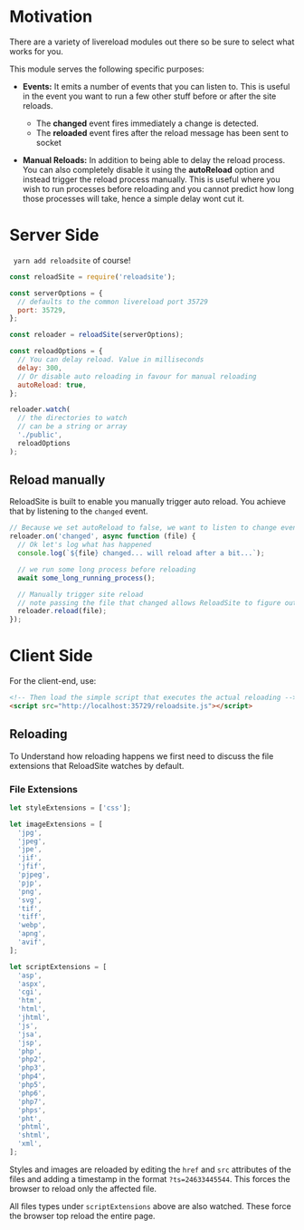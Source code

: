 # Motivation

There are a variety of livereload modules out there so be sure to select what works for you.

This module serves the following specific purposes:

- **Events:** It emits a number of events that you can listen to. This is useful in the event you want to run a few other stuff before or after the site reloads.

  - The **changed** event fires immediately a change is detected.
  - The **reloaded** event fires after the reload message has been sent to socket

- **Manual Reloads:** In addition to being able to delay the reload process. You can also completely disable it using the **autoReload** option and instead trigger the reload process manually. This is useful where you wish to run processes before reloading and you cannot predict how long those processes will take, hence a simple delay wont cut it.

# Server Side

` yarn add reloadsite` of course!

```javascript
const reloadSite = require('reloadsite');

const serverOptions = {
  // defaults to the common livereload port 35729
  port: 35729,
};

const reloader = reloadSite(serverOptions);

const reloadOptions = {
  // You can delay reload. Value in milliseconds
  delay: 300,
  // Or disable auto reloading in favour for manual reloading
  autoReload: true,
};

reloader.watch(
  // the directories to watch
  // can be a string or array
  './public',
  reloadOptions
);
```

## Reload manually

ReloadSite is built to enable you manually trigger auto reload.
You achieve that by listening to the `changed` event.

```javascript
// Because we set autoReload to false, we want to listen to change event and manually reload
reloader.on('changed', async function (file) {
  // Ok let's log what has happened
  console.log(`${file} changed... will reload after a bit...`);

  // we run some long process before reloading
  await some_long_running_process();

  // Manually trigger site reload
  // note passing the file that changed allows ReloadSite to figure out how to reload. See Reloading Section below
  reloader.reload(file);
});
```

# Client Side

For the client-end, use:

```html
<!-- Then load the simple script that executes the actual reloading -->
<script src="http://localhost:35729/reloadsite.js"></script>
```

## Reloading

To Understand how reloading happens we first need to discuss the file extensions that ReloadSite watches by default.

### File Extensions

```javascript
let styleExtensions = ['css'];

let imageExtensions = [
  'jpg',
  'jpeg',
  'jpe',
  'jif',
  'jfif',
  'pjpeg',
  'pjp',
  'png',
  'svg',
  'tif',
  'tiff',
  'webp',
  'apng',
  'avif',
];

let scriptExtensions = [
  'asp',
  'aspx',
  'cgi',
  'htm',
  'html',
  'jhtml',
  'js',
  'jsa',
  'jsp',
  'php',
  'php2',
  'php3',
  'php4',
  'php5',
  'php6',
  'php7',
  'phps',
  'pht',
  'phtml',
  'shtml',
  'xml',
];
```

Styles and images are reloaded by editing the `href` and `src` attributes of the files and adding a timestamp in the format `?ts=24633445544`. This forces the browser to reload only the affected file.

All files types under `scriptExtensions` above are also watched. These force the browser top reload the entire page.
